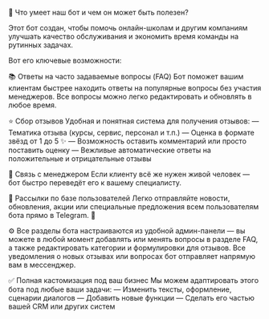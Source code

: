 🤖 Что умеет наш бот и чем он может быть полезен?

Этот бот создан, чтобы помочь онлайн-школам и другим компаниям улучшать качество обслуживания и экономить время команды на рутинных задачах.

Вот его ключевые возможности:

📚 Ответы на часто задаваемые вопросы (FAQ)
Бот поможет вашим клиентам быстрее находить ответы на популярные вопросы без участия менеджеров. Все вопросы можно легко редактировать и обновлять в любое время.

⭐️ Сбор отзывов
Удобная и понятная система для получения отзывов:
— Тематика отзыва (курсы, сервис, персонал и т.п.)
— Оценка в формате звёзд от 1 до 5 ✨
— Возможность оставить комментарий или просто поставить оценку
— Вежливые автоматические ответы на положительные и отрицательные отзывы

💬 Связь с менеджером
Если клиенту всё же нужен живой человек — бот быстро переведёт его к вашему специалисту.

📨 Рассылки по базе пользователей
Легко отправляйте новости, обновления, акции или специальные предложения всем пользователям бота прямо в Telegram. 📣

⚙️ Все разделы бота настраиваются из удобной админ-панели — вы можете в любой момент добавлять или менять вопросы в разделе FAQ, а также редактировать категории и формулировки для отзывов. Все уведомления о новых отзывах или вопросах бот отправляет напрямую вам в мессенджер.

✅ Полная кастомизация под ваш бизнес
Мы можем адаптировать этого бота под любые ваши задачи:
— Изменить тексты, оформление, сценарии диалогов
— Добавить новые функции
— Сделать его частью вашей CRM или других систем
